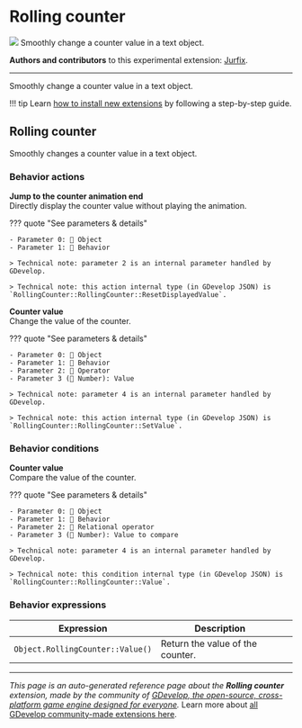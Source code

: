 # Rolling counter

<img src="https://asset-resources.gdevelop.io/public-resources/Icons/e509cccd7fb426978c4a79b639670f624f773a886848d288a12be5c28dd7d380_sort-numeric-variant.svg" class="extension-icon"></img>
Smoothly change a counter value in a text object.

**Authors and contributors** to this experimental extension: [Jurfix](https://gd.games/Jurfix).

---

Smoothly change a counter value in a text object.

!!! tip
    Learn [how to install new extensions](/gdevelop5/extensions/search) by following a step-by-step guide.



## Rolling counter 

Smoothly changes a counter value in a text object. 

### Behavior actions

**Jump to the counter animation end**  
Directly display the counter value without playing the animation.

??? quote "See parameters & details"

    - Parameter 0: 👾 Object
    - Parameter 1: 🧩 Behavior

    > Technical note: parameter 2 is an internal parameter handled by GDevelop.

    > Technical note: this action internal type (in GDevelop JSON) is `RollingCounter::RollingCounter::ResetDisplayedValue`.

**Counter value**  
Change the value of the counter.

??? quote "See parameters & details"

    - Parameter 0: 👾 Object
    - Parameter 1: 🧩 Behavior
    - Parameter 2: 🟰 Operator
    - Parameter 3 (🔢 Number): Value

    > Technical note: parameter 4 is an internal parameter handled by GDevelop.

    > Technical note: this action internal type (in GDevelop JSON) is `RollingCounter::RollingCounter::SetValue`.

### Behavior conditions

**Counter value**  
Compare the value of the counter.

??? quote "See parameters & details"

    - Parameter 0: 👾 Object
    - Parameter 1: 🧩 Behavior
    - Parameter 2: 🟰 Relational operator
    - Parameter 3 (🔢 Number): Value to compare

    > Technical note: parameter 4 is an internal parameter handled by GDevelop.

    > Technical note: this condition internal type (in GDevelop JSON) is `RollingCounter::RollingCounter::Value`.

### Behavior expressions

| Expression | Description |  |
|-----|-----|-----|
| `Object.RollingCounter::Value()` | Return the value of the counter. ||


---

*This page is an auto-generated reference page about the **Rolling counter** extension, made by the community of [GDevelop, the open-source, cross-platform game engine designed for everyone](https://gdevelop.io/).* Learn more about [all GDevelop community-made extensions here](/gdevelop5/extensions).